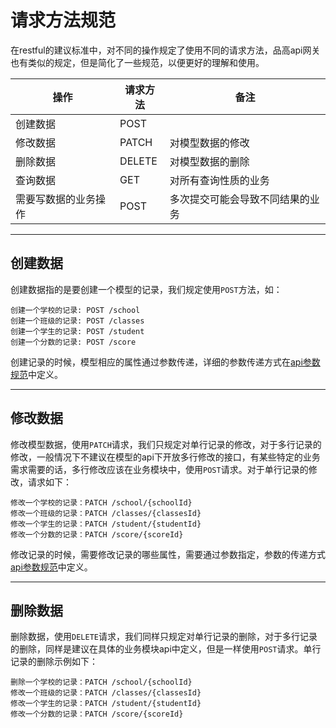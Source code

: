 # 请求方法规范

在restful的建议标准中，对不同的操作规定了使用不同的请求方法，品高api网关也有类似的规定，但是简化了一些规范，以便更好的理解和使用。

|操作|请求方法|备注|
|----|----|----|
|创建数据|POST|　|
|修改数据|PATCH|对模型数据的修改|
|删除数据|DELETE|对模型数据的删除|
|查询数据|GET|对所有查询性质的业务|
|需要写数据的业务操作|POST|多次提交可能会导致不同结果的业务|

---

## 创建数据

创建数据指的是要创建一个模型的记录，我们规定使用`POST`方法，如：

```
创建一个学校的记录: POST /school
创建一个班级的记录: POST /classes
创建一个学生的记录: POST /student
创建一个分数的记录: POST /score
```

创建记录的时候，模型相应的属性通过参数传递，详细的参数传递方式在[api参数规范](parameter.md)中定义。

---

## 修改数据

修改模型数据，使用`PATCH`请求，我们只规定对单行记录的修改，对于多行记录的修改，一般情况下不建议在模型的api下开放多行修改的接口，有某些特定的业务需求需要的话，多行修改应该在业务模块中，使用`POST`请求。对于单行记录的修改，请求如下：

```
修改一个学校的记录：PATCH /school/{schoolId}
修改一个班级的记录：PATCH /classes/{classesId}
修改一个学生的记录：PATCH /student/{studentId}
修改一个分数的记录：PATCH /score/{scoreId}
```

修改记录的时候，需要修改记录的哪些属性，需要通过参数指定，参数的传递方式[api参数规范](parameter.md)中定义。

---

## 删除数据

删除数据，使用`DELETE`请求，我们同样只规定对单行记录的删除，对于多行记录的删除，同样是建议在具体的业务模块api中定义，但是一样使用`POST`请求。单行记录的删除示例如下：

```
删除一个学校的记录：PATCH /school/{schoolId}
修改一个班级的记录：PATCH /classes/{classesId}
修改一个学生的记录：PATCH /student/{studentId}
修改一个分数的记录：PATCH /score/{scoreId}
```


